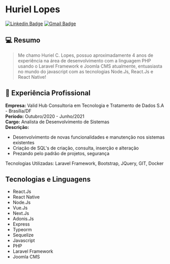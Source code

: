 # Huriel Lopes

[![Linkedin Badge](https://img.shields.io/badge/-Huriel%20Lopes-blue?style=flat-square&logo=Linkedin&logoColor=white&link=https://www.linkedin.com/in/huriellopes/)](https://www.linkedin.com/in/huriellopes/) 
[![Gmail Badge](https://img.shields.io/badge/-huriellopes1996@gmail.com-red?style=flat-square&logo=Gmail&logoColor=white&link=mailto:huriellopes1996@gmail.com)](mailto:huriellopes1996@gmail.com)

## 💻 Resumo

> Me chamo Huriel C. Lopes, possuo aproximadamente 4 anos de experiência na área de desenvolvimento com a linguagem PHP usando o Laravel Framework e Joomla CMS atualmente, entuasiasta no mundo do javascript com as tecnologias Node.Js, React.Js e React Native!

## 👔 Experiência Profissional

**Empresa:** Valid Hub Consultoria em Tecnologia e Tratamento de Dados S.A - Brasília/DF<br>
**Período:** Outubro/2020 - Junho/2021 <br>
**Cargo:** Analista de Desenvolvimento de Sistemas <br>
**Descrição:** 
  - Desenvolvimento de novas funcionalidades e manutenção nos sistemas existentes
  - Criação de SQL's de criação, consulta, inserção e alteração
  - Prezando pelo padrão de projetos, segurança

  Tecnologias Utilizadas: Laravel Framework, Bootstrap, JQuery, GIT, Docker

## Tecnologias e Linguagens

- React.Js
- React Native
- Node.Js
- Vue.Js
- Next.Js
- Adonis.Js
- Express
- Typeorm
- Sequelize
- Javascript
- PHP
- Laravel Framework
- Joomla CMS

